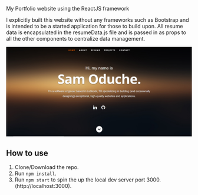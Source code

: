 
My Portfolio website using the ReactJS framework

I explicitly built this website without any frameworks such as Bootstrap and is intended to be a started application for those to build upon. All resume data is encapsulated in the resumeData.js file and is passed in as props to all the other components to centralize data management.

![Alt text](public/images/portfolio/website.PNG?raw=true "Optional Title")

## How to use
1. Clone/Download the repo.
2. Run  ``` npm install ```.
3. Run ```npm start``` to spin the up the local dev server port 3000.(http://localhost:3000).

